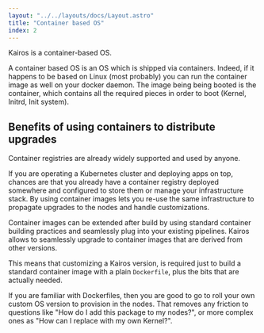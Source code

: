 ```yaml
---
layout: "../../layouts/docs/Layout.astro"
title: "Container based OS"
index: 2
---
```


Kairos is a container-based OS.

A container based OS is an OS which is shipped via containers. Indeed, if it happens to be based on Linux (most probably) you can run the container image as well on your docker daemon. The image being being booted is the container, which contains all the required pieces in order to boot (Kernel, Initrd, Init system).

## Benefits of using containers to distribute upgrades

Container registries are already widely supported and used by anyone.

If you are operating a Kubernetes cluster and deploying apps on top, chances are that you already have a container registry deployed somewhere and configured to store them or manage your infrastructure stack. By using container images lets you re-use the same infrastructure to propagate upgrades to the nodes and handle customizations.

Container images can be extended after build by using standard container building practices and seamlessly plug into your existing pipelines. Kairos allows to seamlessly upgrade to container images that are derived from other versions.

This means that customizing a Kairos version, is required just to build a standard container image with a plain `Dockerfile`, plus the bits that are actually needed.

If you are familiar with Dockerfiles, then you are good to go to roll your own custom OS version to provision in the nodes. That removes any friction to questions like "How do I add this package to my nodes?", or more complex ones as "How can I replace with my own Kernel?".

